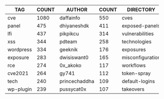 |    TAG    | COUNT |    AUTHOR     | COUNT |    DIRECTORY     | COUNT | SEVERITY | COUNT |  TYPE   | COUNT |
|-----------|-------|---------------|-------|------------------|-------|----------|-------|---------|-------|
| cve       |  1080 | daffainfo     |   550 | cves             |  1079 | info     |  1105 | http    |  2983 |
| panel     |   475 | dhiyaneshdk   |   411 | exposed-panels   |   477 | high     |   808 | file    |    57 |
| lfi       |   437 | pikpikcu      |   314 | vulnerabilities  |   428 | medium   |   630 | network |    49 |
| xss       |   344 | pdteam        |   258 | technologies     |   229 | critical |   390 | dns     |    17 |
| wordpress |   334 | geeknik       |   176 | exposures        |   199 | low      |   176 |         |       |
| exposure  |   283 | dwisiswant0   |   165 | misconfiguration |   195 | unknown  |     6 |         |       |
| rce       |   274 | 0x_akoko      |   117 | workflows        |   185 |          |       |         |       |
| cve2021   |   264 | gy741         |   112 | token-spray      |   150 |          |       |         |       |
| tech      |   240 | princechaddha |   109 | default-logins   |    82 |          |       |         |       |
| wp-plugin |   239 | pussycat0x    |   107 | takeovers        |    67 |          |       |         |       |
